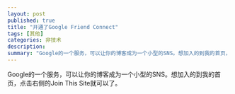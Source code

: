 ```yaml
---
layout: post
published: true
title: "开通了Google Friend Connect"
tags: [其他]
categories: 非技术    
description: 
summary: "Google的一个服务，可以让你的博客成为一个小型的SNS。想加入的到我的首页，点击右侧的Join This Site就可以了。"
---
```

Google的一个服务，可以让你的博客成为一个小型的SNS。想加入的到我的首页，点击右侧的Join This Site就可以了。